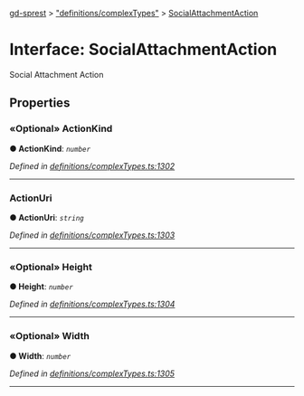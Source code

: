 [gd-sprest](../README.md) > ["definitions/complexTypes"](../modules/_definitions_complextypes_.md) > [SocialAttachmentAction](../interfaces/_definitions_complextypes_.socialattachmentaction.md)



# Interface: SocialAttachmentAction


Social Attachment Action


## Properties
<a id="actionkind"></a>

### «Optional» ActionKind

**●  ActionKind**:  *`number`* 

*Defined in [definitions/complexTypes.ts:1302](https://github.com/gunjandatta/sprest/blob/3de79f1/src/definitions/complexTypes.ts#L1302)*





___

<a id="actionuri"></a>

###  ActionUri

**●  ActionUri**:  *`string`* 

*Defined in [definitions/complexTypes.ts:1303](https://github.com/gunjandatta/sprest/blob/3de79f1/src/definitions/complexTypes.ts#L1303)*





___

<a id="height"></a>

### «Optional» Height

**●  Height**:  *`number`* 

*Defined in [definitions/complexTypes.ts:1304](https://github.com/gunjandatta/sprest/blob/3de79f1/src/definitions/complexTypes.ts#L1304)*





___

<a id="width"></a>

### «Optional» Width

**●  Width**:  *`number`* 

*Defined in [definitions/complexTypes.ts:1305](https://github.com/gunjandatta/sprest/blob/3de79f1/src/definitions/complexTypes.ts#L1305)*





___


